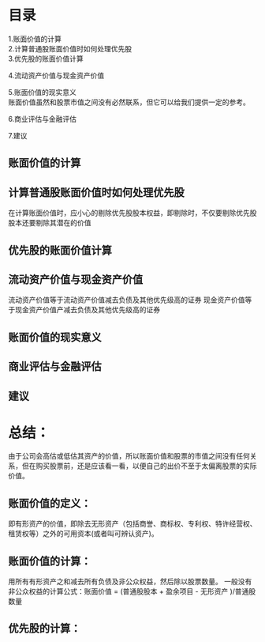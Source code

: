 # 目录
1.账面价值的计算    
2.计算普通股账面价值时如何处理优先股     
3.优先股的账面价值计算    

4.流动资产价值与现金资产价值      
  
5.账面价值的现实意义    
  账面价值虽然和股票市值之间没有必然联系，但它可以给我们提供一定的参考。

6.商业评估与金融评估     
  
7.建议

## 账面价值的计算    
## 计算普通股账面价值时如何处理优先股   
  在计算账面价值时，应小心的剔除优先股股本权益，即剔除时，不仅要剔除优先股股本还要剔除其潜在的价值   
## 优先股的账面价值计算  

## 流动资产价值与现金资产价值 
流动资产价值等于流动资产价值减去负债及其他优先级高的证券
现金资产价值等于现金资产价值产减去负债及其他优先级高的证券

## 账面价值的现实意义   
## 商业评估与金融评估    
## 建议


# 总结：       
  由于公司会高估或低估其资产的价值，所以账面价值和股票的市值之间没有任何关系，但在购买股票前，还是应该看一看，以便自己的出价不至于太偏离股票的实际价值。

## 账面价值的定义：
  即有形资产的价值，即除去无形资产（包括商誉、商标权、专利权、特许经营权、租赁权等）之外的可用资本(或者叫可辨认资产)。

## 账面价值的计算：
  用所有有形资产之和减去所有负债及非公众权益，然后除以股票数量。
  一般没有非公众权益的计算公式：账面价值 = (普通股股本 + 盈余项目 - 无形资产 )/普通股数量
  
## 优先股的计算：